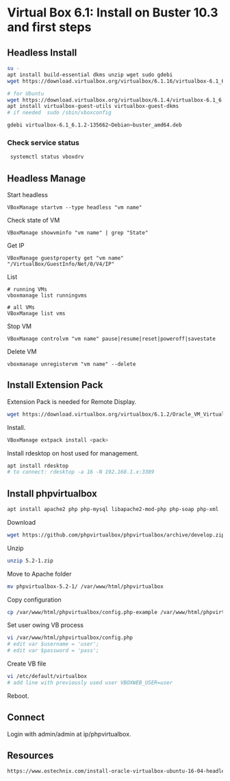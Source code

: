 # Virtual Box 6.1: Install on Buster 10.3 and first steps
## Headless Install
```bash
su -
apt install build-essential dkms unzip wget sudo gdebi
wget https://download.virtualbox.org/virtualbox/6.1.16/virtualbox-6.1_6.1.16-140961~Debian~buster_amd64.deb

# for Ubuntu
wget https://download.virtualbox.org/virtualbox/6.1.4/virtualbox-6.1_6.1.4-136177~Ubuntu~bionic_amd64.deb
apt install virtualbox-guest-utils virtualbox-guest-dkms
# if needed  sudo /sbin/vboxconfig

gdebi virtualbox-6.1_6.1.2-135662~Debian~buster_amd64.deb 
```
### Check service status
```bash
 systemctl status vboxdrv
 ```
## Headless Manage
Start headless
```
VBoxManage startvm --type headless "vm name"
```
Check state of VM
```
VBoxManage showvminfo "vm name" | grep "State"
```
Get IP
```
VBoxManage guestproperty get "vm name" "/VirtualBox/GuestInfo/Net/0/V4/IP"
```
List
```
# running VMs
vboxmanage list runningvms

# all VMs
VBoxManage list vms
```
Stop VM
```
VBoxManage controlvm "vm name" pause|resume|reset|poweroff|savestate
```
Delete VM
```
vboxmanage unregistervm "vm name" --delete
```
## Install Extension Pack
Extension Pack is needed for Remote Display.
```bash
wget https://download.virtualbox.org/virtualbox/6.1.2/Oracle_VM_VirtualBox_Extension_Pack-6.1.2.vbox-extpack
```
Install.
 ```bash
VBoxManage extpack install <pack>
```
Install rdesktop on host used for management.
```bash
apt install rdesktop
# to connect: rdesktop -a 16 -N 192.168.1.x:3389
```
## Install phpvirtualbox
 ```bash
apt install apache2 php php-mysql libapache2-mod-php php-soap php-xml
 ```
Download
```bash
wget https://github.com/phpvirtualbox/phpvirtualbox/archive/develop.zip
```
Unzip
```bash
unzip 5.2-1.zip
```
Move to Apache folder
```bash
mv phpvirtualbox-5.2-1/ /var/www/html/phpvirtualbox
```
Copy configuration
```bash
cp /var/www/html/phpvirtualbox/config.php-example /var/www/html/phpvirtualbox/config.php
```
Set user owing VB process
```bash
vi /var/www/html/phpvirtualbox/config.php
# edit var $username = 'user';
# edit var $password = 'pass';
```
Create VB file
```bash
vi /etc/default/virtualbox
# add line with previously used user VBOXWEB_USER=user
```
Reboot.
## Connect
Login with admin/admin at ip/phpvirtualbox.
## Resources
```html
https://www.ostechnix.com/install-oracle-virtualbox-ubuntu-16-04-headless-server/
```
